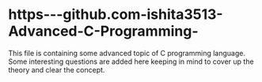 # https---github.com-ishita3513-Advanced-C-Programming-

This file is containing some advanced topic of C programming language.
Some interesting questions are added here keeping in mind to cover up the theory and clear the concept.

